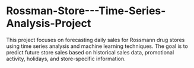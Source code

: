 # Rossman-Store---Time-Series-Analysis-Project
This project focuses on forecasting daily sales for Rossmann drug stores using time series analysis and machine learning techniques. The goal is to predict future store sales based on historical sales data, promotional activity, holidays, and store-specific information.
